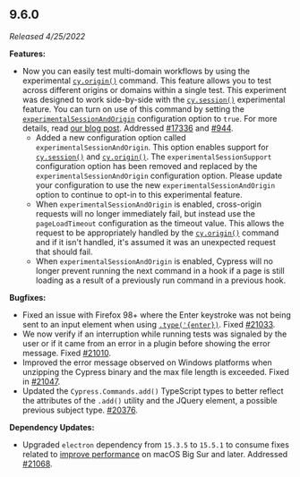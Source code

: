 ## 9.6.0

_Released 4/25/2022_

**Features:**

- Now you can easily test multi-domain workflows by using the experimental
  [`cy.origin()`](/api/commands/origin) command. This feature allows you to test
  across different origins or domains within a single test. This experiment was
  designed to work side-by-side with the [`cy.session()`](/api/commands/session)
  experimental feature. You can turn on use of this command by setting the
  [`experimentalSessionAndOrigin`](guides/references/experiments) configuration
  option to `true`. For more details, read
  [our blog post](https://cypress.io/blog/2022/04/25/cypress-9-6-0-easily-test-multi-domain-workflows-with-cy-origin/).
  Addressed [#17336](https://github.com/cypress-io/cypress/issues/17336) and
  [#944](https://github.com/cypress-io/cypress/issues/944).
  - Added a new configuration option called `experimentalSessionAndOrigin`. This
    option enables support for [`cy.session()`](/api/commands/session) and
    [`cy.origin()`](/api/commands/origin). The `experimentalSessionSupport`
    configuration option has been removed and replaced by the
    `experimentalSessionAndOrigin` configuration option. Please update your
    configuration to use the new `experimentalSessionAndOrigin` option to
    continue to opt-in to this experimental feature.
  - When `experimentalSessionAndOrigin` is enabled, cross-origin requests will
    no longer immediately fail, but instead use the `pageLoadTimeout`
    configuration as the timeout value. This allows the request to be
    appropriately handled by the [`cy.origin()`](/api/commands/origin) command
    and if it isn't handled, it's assumed it was an unexpected request that
    should fail.
  - When `experimentalSessionAndOrigin` is enabled, Cypress will no longer
    prevent running the next command in a hook if a page is still loading as a
    result of a previously run command in a previous hook.

**Bugfixes:**

- Fixed an issue with Firefox 98+ where the Enter keystroke was not being sent
  to an input element when using [`.type('{enter})`](/api/commands/type). Fixed
  [#21033](https://github.com/cypress-io/cypress/issues/21033).
- We now verify if an interruption while running tests was signaled by the user
  or if it came from an error in a plugin before showing the error message.
  Fixed [#21010](https://github.com/cypress-io/cypress/issues/21010).
- Improved the error message observed on Windows platforms when unzipping the
  Cypress binary and the max file length is exceeded. Fixed in
  [#21047](https://github.com/cypress-io/cypress/pull/21047).
- Updated the `Cypress.Commands.add()` TypeScript types to better reflect the
  attributes of the `.add()` utility and the JQuery element, a possible previous
  subject type. [#20376](https://github.com/cypress-io/cypress/issues/20376).

**Dependency Updates:**

- Upgraded `electron` dependency from `15.3.5` to `15.5.1` to consume fixes
  related to
  [improve performance](https://github.com/electron/electron/pull/33406) on
  macOS Big Sur and later. Addressed
  [#21068](https://github.com/cypress-io/cypress/issues/21068).
